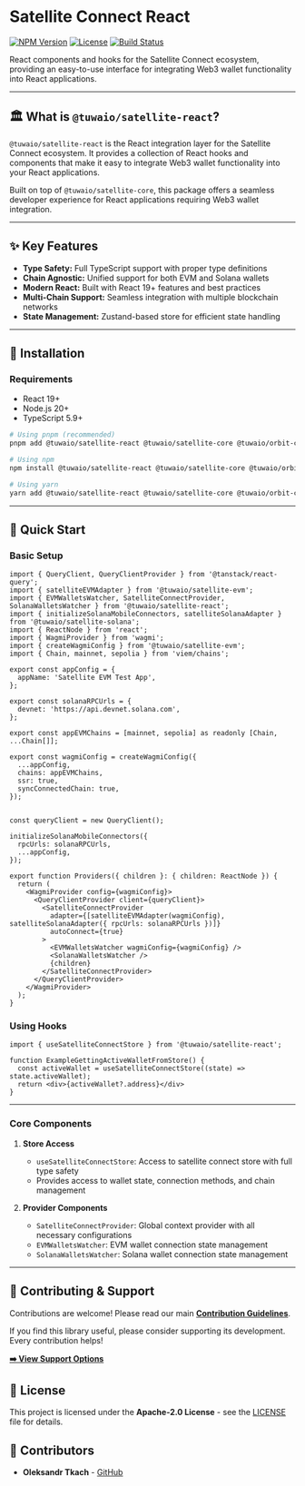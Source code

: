 # Satellite Connect React

[![NPM Version](https://img.shields.io/npm/v/@tuwaio/satellite-react.svg)](https://www.npmjs.com/package/@tuwaio/satellite-react)
[![License](https://img.shields.io/npm/l/@tuwaio/satellite-react.svg)](./LICENSE)
[![Build Status](https://img.shields.io/github/actions/workflow/status/TuwaIO/satellite-connect/release.yml?branch=main)](https://github.com/TuwaIO/satellite-connect/actions)

React components and hooks for the Satellite Connect ecosystem, providing an easy-to-use interface for integrating Web3 wallet functionality into React applications.

---

## 🏛️ What is `@tuwaio/satellite-react`?

`@tuwaio/satellite-react` is the React integration layer for the Satellite Connect ecosystem. It provides a collection of React hooks and components that make it easy to integrate Web3 wallet functionality into your React applications.

Built on top of `@tuwaio/satellite-core`, this package offers a seamless developer experience for React applications requiring Web3 wallet integration.

---

## ✨ Key Features

- **Type Safety:** Full TypeScript support with proper type definitions
- **Chain Agnostic:** Unified support for both EVM and Solana wallets
- **Modern React:** Built with React 19+ features and best practices
- **Multi-Chain Support:** Seamless integration with multiple blockchain networks
- **State Management:** Zustand-based store for efficient state handling

---

## 💾 Installation

### Requirements
- React 19+
- Node.js 20+
- TypeScript 5.9+

```bash
# Using pnpm (recommended)
pnpm add @tuwaio/satellite-react @tuwaio/satellite-core @tuwaio/orbit-core @wagmi/core @wallet-standard/react gill react immer zustand

# Using npm
npm install @tuwaio/satellite-react @tuwaio/satellite-core @tuwaio/orbit-core @wagmi/core @wallet-standard/react gill react immer zustand

# Using yarn
yarn add @tuwaio/satellite-react @tuwaio/satellite-core @tuwaio/orbit-core @wagmi/core @wallet-standard/react gill react immer zustand
```
---

## 🚀 Quick Start

### Basic Setup
```tsx
import { QueryClient, QueryClientProvider } from '@tanstack/react-query';
import { satelliteEVMAdapter } from '@tuwaio/satellite-evm';
import { EVMWalletsWatcher, SatelliteConnectProvider, SolanaWalletsWatcher } from '@tuwaio/satellite-react';
import { initializeSolanaMobileConnectors, satelliteSolanaAdapter } from '@tuwaio/satellite-solana';
import { ReactNode } from 'react';
import { WagmiProvider } from 'wagmi';
import { createWagmiConfig } from '@tuwaio/satellite-evm';
import { Chain, mainnet, sepolia } from 'viem/chains';

export const appConfig = {
  appName: 'Satellite EVM Test App',
};

export const solanaRPCUrls = {
  devnet: 'https://api.devnet.solana.com',
};

export const appEVMChains = [mainnet, sepolia] as readonly [Chain, ...Chain[]];

export const wagmiConfig = createWagmiConfig({
  ...appConfig,
  chains: appEVMChains,
  ssr: true,
  syncConnectedChain: true,
});


const queryClient = new QueryClient();

initializeSolanaMobileConnectors({
  rpcUrls: solanaRPCUrls,
  ...appConfig,
});

export function Providers({ children }: { children: ReactNode }) {
  return (
    <WagmiProvider config={wagmiConfig}>
      <QueryClientProvider client={queryClient}>
        <SatelliteConnectProvider
          adapter={[satelliteEVMAdapter(wagmiConfig), satelliteSolanaAdapter({ rpcUrls: solanaRPCUrls })]}
          autoConnect={true}
        >
          <EVMWalletsWatcher wagmiConfig={wagmiConfig} />
          <SolanaWalletsWatcher />
          {children}
        </SatelliteConnectProvider>
      </QueryClientProvider>
    </WagmiProvider>
  );
}
```

### Using Hooks
```tsx
import { useSatelliteConnectStore } from '@tuwaio/satellite-react';

function ExampleGettingActiveWalletFromStore() {
  const activeWallet = useSatelliteConnectStore((state) => state.activeWallet);
  return <div>{activeWallet?.address}</div>
}
```
---

### Core Components

1. **Store Access**
    - `useSatelliteConnectStore`: Access to satellite connect store with full type safety
    - Provides access to wallet state, connection methods, and chain management

2. **Provider Components**
    - `SatelliteConnectProvider`: Global context provider with all necessary configurations
    - `EVMWalletsWatcher`: EVM wallet connection state management
    - `SolanaWalletsWatcher`: Solana wallet connection state management

---

## 🤝 Contributing & Support

Contributions are welcome! Please read our main **[Contribution Guidelines](https://github.com/TuwaIO/workflows/blob/main/CONTRIBUTING.md)**.

If you find this library useful, please consider supporting its development. Every contribution helps!

[**➡️ View Support Options**](https://github.com/TuwaIO/workflows/blob/main/Donation.md)

## 📄 License

This project is licensed under the **Apache-2.0 License** - see the [LICENSE](./LICENSE) file for details.

## 👥 Contributors

- **Oleksandr Tkach** - [GitHub](https://github.com/Argeare5)
